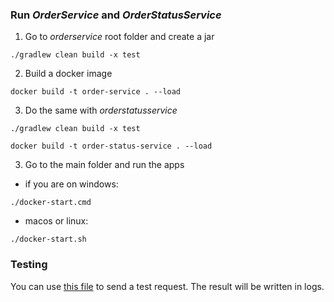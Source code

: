 ### Run *OrderService* and *OrderStatusService*

1. Go to *orderservice* root folder and create a jar
```
./gradlew clean build -x test
```
2. Build a docker image
```
docker build -t order-service . --load
```
3. Do the same with *orderstatusservice*
```
./gradlew clean build -x test
```
```
docker build -t order-status-service . --load
```
3. Go to the main folder and run the apps

- if you are on windows:
```
./docker-start.cmd
```
- macos or linux:
```
./docker-start.sh
```
### Testing
You can use [this file](./requests.http) to send a test request. The result will be written in logs.
